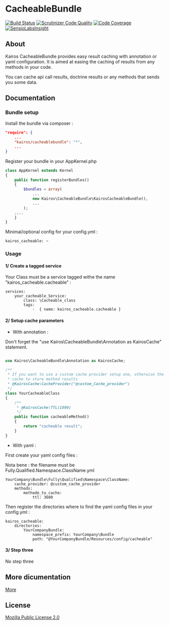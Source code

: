 # CacheableBundle #

[![Build Status](https://travis-ci.org/t0k4rt/CacheBundle.svg?branch=master)](https://travis-ci.org/t0k4rt/CacheBundle)
[![Scrutinizer Code Quality](https://scrutinizer-ci.com/g/t0k4rt/CacheBundle/badges/quality-score.png?b=master)](https://scrutinizer-ci.com/g/t0k4rt/CacheBundle/?branch=master)
[![Code Coverage](https://scrutinizer-ci.com/g/t0k4rt/CacheBundle/badges/coverage.png?b=master)](https://scrutinizer-ci.com/g/t0k4rt/CacheBundle/?branch=master)
[![SensioLabsInsight](https://insight.sensiolabs.com/projects/17784ecd-e996-429d-8967-f46360a51239/mini.png)](https://insight.sensiolabs.com/projects/17784ecd-e996-429d-8967-f46360a51239)

## About ##

Kairos CacheableBundle provides easy result caching with annotation or yaml configuration.
It is aimed at easing the caching of results from any methods in your code.

You can cache api call results, doctrine results or any methods that sends you some data.

## Documentation ##

### Bundle setup ###

Install the bundle via composer :

```json
"require": {
    ...
    "kairos/cacheablebundle": "*",
    ...
}
```

Register your bundle in your AppKernel.php

```php
class AppKernel extends Kernel
{
    public function registerBundles()
    {
        $bundles = array(
            ...
            new Kairos\CacheableBundle\KairosCacheableBundle(),
            ...
        );
    ....
    }
}
```


Minimal/optional config for your config.yml :

```
kairos_cacheable: ~
```


### Usage ###

#### 1/ Create a tagged service ####

Your Class must be a service tagged withe the name "kairos_cacheable.cacheable" :

```
services:
    your_cacheable_Service:
        class: \Cacheable_class
        tags:
            -  { name: kairos_cacheable.cacheable }
```

#### 2/ Setup cache parameters ####

* With annotation :

Don't forget the "use Kairos\CacheableBundle\Annotation as KairosCache" statement.

```php

use Kairos\CacheableBundle\Annotation as KairosCache;

/**
 * If you want to use a custom cache provider setup one, otherwise the bundle use a default filesystem
 * cache to store method results
 * @KairosCache\CacheProvider("@custom_Cache_provider")
 */
class YourCacheableClass
{
    /**
     * @KairosCache\TTL(1800)
     */
    public function cacheableMethod()
    {
        return "cacheable result";
    }
}
```

* With yaml :


First create your yaml config files :

Nota bene : the filename must be Fully.Qualified.Namespace.ClassName.yml

```
YourCompany\Bundle\Fully\Qualified\Namespace\ClassName:
    cache_provider: @custom_cache_provider
    methods:
        methode_to_cache:
            ttl: 3600
```

Then register the directories where to find the yaml config files in your config.yml :

```
kairos_cacheable:
    directories:
        YourCompanyBundle:
            namespace_prefix: YourCompany\Bundle
            path: "@YourCompanyBundle/Resources/config/cacheable"
```

#### 3/ Step three ####

No step three


## More dicumentation ##

[More](./Docs/FULLCONFIG.md)

## License ##

[Mozilla Public License 2.0](https://www.mozilla.org/MPL/2.0/)
